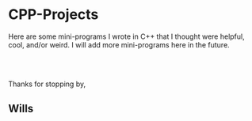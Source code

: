 # CPP-Projects

Here are some mini-programs I wrote in C++ that I thought were helpful, cool, and/or weird. I will add more mini-programs here in the future.

<br />
<br />

Thanks for stopping by,
## Wills
